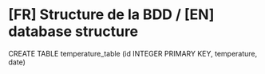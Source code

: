 [FR] Structure de la BDD / [EN] database structure
=================

CREATE TABLE temperature_table (id INTEGER PRIMARY KEY, temperature, date)